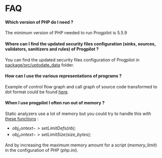 # FAQ

#### Which version of PHP do I need ?
The minimum version of PHP needed to run Progpilot is 5.5.9

#### Where can I find the updated security files configuration (sinks, sources, validators, sanitizers and rules) of Progpilot ?
You can find the updated security files configuration of Progpilot in [package/src/uptodate_data](../package/src/uptodate_data) folder.

#### How can I use the various representations of programs ?
Example of control flow graph and call graph of source code transformed to dot format could be found [here](https://github.com/designsecurity/progpilot/blob/master/projects/tests/graphtest.php).

#### When I use progpilot I often run out of memory ?
Static analyzers use a lot of memory but you could try to handle this with [these functions](./API.md) :
- *$obj_context->setLimitDefs($nb);* 
- *$obj_context->setLimitSize($size_bytes);* 

And by increasing the maximum memory amount for a script (*memory_limit*) in the configuration of PHP (*php.ini*).
